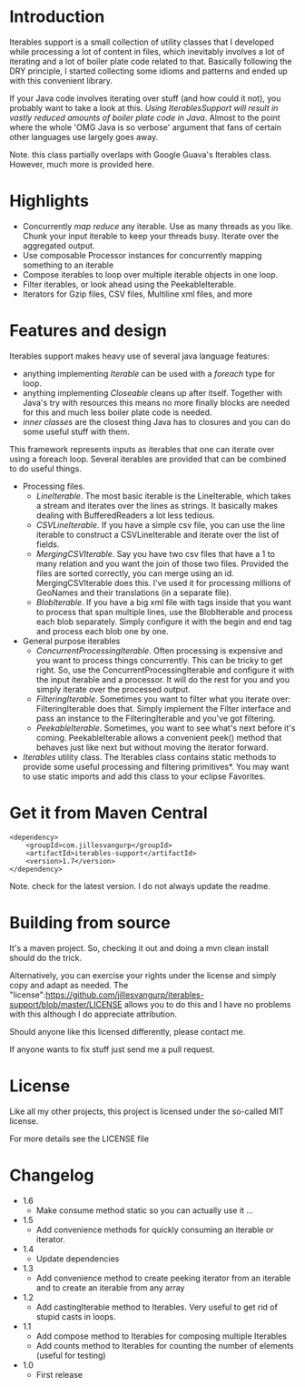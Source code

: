 # Introduction

Iterables support is a small collection of utility classes that I developed while processing a lot of content in files, which inevitably involves a lot of iterating and a lot of boiler plate code related to that. Basically following the DRY principle, I started collecting some idioms and patterns and ended up with this convenient library. 

If your Java code involves iterating over stuff (and how could it not), you probably want to take a look at this. *Using IterablesSupport will result in vastly reduced amounts of boiler plate code in Java*. Almost to the point where the whole 'OMG Java is so verbose' argument that fans of certain other languages use largely goes away.

Note. this class partially overlaps with Google Guava's Iterables class. However, much more is provided here.

# Highlights

* Concurrently *map reduce* any iterable. Use as many threads as you like. Chunk your input iterable to keep your threads busy. Iterate over the aggregated output.
* Use composable Processor instances for concurrently mapping something to an iterable
* Compose iterables to loop over multiple iterable objects in one loop.
* Filter iterables, or look ahead using the PeekableIterable.
* Iterators for Gzip files, CSV files, Multiline xml files, and more

# Features and design

Iterables support makes heavy use of several java language features:
* anything implementing *Iterable<T>* can be used with a *foreach* type for loop.
* anything implementing *Closeable* cleans up after itself. Together with Java's try with resources this means no more finally blocks are needed for this and much less boiler plate code is needed. 
* *inner classes* are the closest thing Java has to closures and you can do some useful stuff with them. 

This framework represents inputs as iterables that one can iterate over using a foreach loop. Several iterables are provided that can be combined to do useful things.

* Processing files.
    * *LineIterable*. The most basic iterable is the LineIterable, which takes a stream and iterates over the lines as strings. It basically makes dealing with BufferedReaders a lot less tedious.
    * *CSVLineIterable*. If you have a simple csv file, you can use the line iterable to construct a CSVLineIterable and iterate over the list of fields.
    * *MergingCSVIterable*. Say you have two csv files that have a 1 to many relation and you want the join of those two files. Provided the files are sorted correctly, you can merge using an id. MergingCSVIterable does this. I've used it for processing millions of GeoNames and their translations (in a separate file).  
    * *BlobIterable*. If you have a big xml file with tags inside that you want to process that span multiple lines, use the BlobIterable and process each blob separately. Simply configure it with the begin and end tag and process each blob one by one.
* General purpose iterables
    * *ConcurrentProcessingIterable*. Often processing is expensive and you want to process things concurrently. This can be tricky to get right. So, use the ConcurrentProcessingIterable and configure it with the input iterable and a processor. It will do the rest for you and you simply iterate over the processed output.
    * *FilteringIterable*. Sometimes you want to filter what you iterate over: FilteringIterable does that. Simply implement the Filter interface and pass an instance to the FilteringIterable and you've got filtering.
    * *PeekableIterable*. Sometimes, you want to see what's next before it's coming. PeekableIterable allows a convenient peek() method that behaves just like next but without moving the iterator forward. 
* *Iterables* utility class. The Iterables class contains static methods to provide some useful processing and filtering primitives*. You may want to use static imports and add this class to your eclipse Favorites.

# Get it from Maven Central

```
<dependency>
    <groupId>com.jillesvangurp</groupId>
    <artifactId>iterables-support</artifactId>
    <version>1.7</version>
</dependency>
```

Note. check for the latest version. I do not always update the readme.

# Building from source

It's a maven project. So, checking it out and doing a mvn clean install should do the trick.

Alternatively, you can exercise your rights under the license and simply copy and adapt as needed. The "license":https://github.com/jillesvangurp/iterables-support/blob/master/LICENSE allows you to do this and I have no problems with this although I do appreciate attribution.

Should anyone like this licensed differently, please contact me.

If anyone wants to fix stuff just send me a pull request.

# License

Like all my other projects, this project is licensed under the so-called MIT license. 

For more details see the LICENSE file

# Changelog

* 1.6
    * Make consume method static so you can actually use it ...
* 1.5
    * Add convenience methods for quickly consuming an iterable or iterator.
* 1.4
    * Update dependencies
* 1.3 
    * Add convenience method to create peeking iterator from an iterable and to create an iterable from any array
* 1.2
    * Add castingIterable method to Iterables. Very useful to get rid of stupid casts in loops.
* 1.1
    * Add compose method to Iterables for composing multiple Iterables
    * Add counts method to Iterables for counting the number of elements (useful for testing)
* 1.0
    * First release
